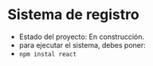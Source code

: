 <h1>Sistema de registro</h1>

- Estado del proyecto: En construcción.
- para ejecutar el sistema, debes poner:
- ```npm instal react```
